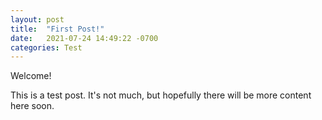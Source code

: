 ```yaml
---
layout: post
title:  "First Post!"
date:   2021-07-24 14:49:22 -0700
categories: Test
---
```

Welcome!

This is a test post. It's not much, but hopefully there will be more content here soon.

